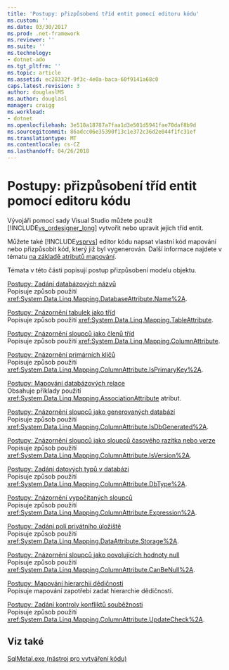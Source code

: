 ```yaml
---
title: 'Postupy: přizpůsobení tříd entit pomocí editoru kódu'
ms.custom: ''
ms.date: 03/30/2017
ms.prod: .net-framework
ms.reviewer: ''
ms.suite: ''
ms.technology:
- dotnet-ado
ms.tgt_pltfrm: ''
ms.topic: article
ms.assetid: ec28332f-9f3c-4e0a-baca-60f9141a68c0
caps.latest.revision: 3
author: douglaslMS
ms.author: douglasl
manager: craigg
ms.workload:
- dotnet
ms.openlocfilehash: 3e518a18787a7faa1d3e501d5941fae70daf8b9d
ms.sourcegitcommit: 86adcc06e35390f13c1e372c36d2e044f1fc31ef
ms.translationtype: MT
ms.contentlocale: cs-CZ
ms.lasthandoff: 04/26/2018
---
```

# <a name="how-to-customize-entity-classes-by-using-the-code-editor"></a>Postupy: přizpůsobení tříd entit pomocí editoru kódu
Vývojáři pomocí sady Visual Studio můžete použít [!INCLUDE[vs_ordesigner_long](../../../../../../includes/vs-ordesigner-long-md.md)] vytvořit nebo upravit jejich tříd entit.  
  
 Můžete také [!INCLUDE[vsprvs](../../../../../../includes/vsprvs-md.md)] editor kódu napsat vlastní kód mapování nebo přizpůsobit kód, který již byl vygenerován. Další informace najdete v tématu [na základě atributů mapování](../../../../../../docs/framework/data/adonet/sql/linq/attribute-based-mapping.md).  
  
 Témata v této části popisují postup přizpůsobení modelu objektu.  
  
 [Postupy: Zadání databázových názvů](../../../../../../docs/framework/data/adonet/sql/linq/how-to-specify-database-names.md)  
 Popisuje způsob použití <xref:System.Data.Linq.Mapping.DatabaseAttribute.Name%2A>.  
  
 [Postupy: Znázornění tabulek jako tříd](../../../../../../docs/framework/data/adonet/sql/linq/how-to-represent-tables-as-classes.md)  
 Popisuje způsob použití <xref:System.Data.Linq.Mapping.TableAttribute>.  
  
 [Postupy: Znázornění sloupců jako členů tříd](../../../../../../docs/framework/data/adonet/sql/linq/how-to-represent-columns-as-class-members.md)  
 Popisuje způsob použití <xref:System.Data.Linq.Mapping.ColumnAttribute>.  
  
 [Postupy: Znázornění primárních klíčů](../../../../../../docs/framework/data/adonet/sql/linq/how-to-represent-primary-keys.md)  
 Popisuje způsob použití <xref:System.Data.Linq.Mapping.ColumnAttribute.IsPrimaryKey%2A>.  
  
 [Postupy: Mapování databázových relace](../../../../../../docs/framework/data/adonet/sql/linq/how-to-map-database-relationships.md)  
 Obsahuje příklady použití <xref:System.Data.Linq.Mapping.AssociationAttribute> atribut.  
  
 [Postupy: Znázornění sloupců jako generovaných databází](../../../../../../docs/framework/data/adonet/sql/linq/how-to-represent-columns-as-database-generated.md)  
 Popisuje způsob použití <xref:System.Data.Linq.Mapping.ColumnAttribute.IsDbGenerated%2A>.  
  
 [Postupy: Znázornění sloupců jako sloupců časového razítka nebo verze ](../../../../../../docs/framework/data/adonet/sql/linq/how-to-represent-columns-as-timestamp-or-version-columns.md)  
 Popisuje způsob použití <xref:System.Data.Linq.Mapping.ColumnAttribute.IsVersion%2A>.  
  
 [Postupy: Zadání datových typů v databázi](../../../../../../docs/framework/data/adonet/sql/linq/how-to-specify-database-data-types.md)  
 Popisuje způsob použití <xref:System.Data.Linq.Mapping.ColumnAttribute.DbType%2A>.  
  
 [Postupy: Znázornění vypočítaných sloupců](../../../../../../docs/framework/data/adonet/sql/linq/how-to-represent-computed-columns.md)  
 Popisuje způsob použití <xref:System.Data.Linq.Mapping.ColumnAttribute.Expression%2A>.  
  
 [Postupy: Zadání polí privátního úložiště](../../../../../../docs/framework/data/adonet/sql/linq/how-to-specify-private-storage-fields.md)  
 Popisuje způsob použití <xref:System.Data.Linq.Mapping.DataAttribute.Storage%2A>.  
  
 [Postupy: Znázornění sloupců jako povolujících hodnoty null](../../../../../../docs/framework/data/adonet/sql/linq/how-to-represent-columns-as-allowing-null-values.md)  
 Popisuje způsob použití <xref:System.Data.Linq.Mapping.ColumnAttribute.CanBeNull%2A>.  
  
 [Postupy: Mapování hierarchií dědičnosti](../../../../../../docs/framework/data/adonet/sql/linq/how-to-map-inheritance-hierarchies.md)  
 Popisuje mapování zapotřebí zadat hierarchie dědičnosti.  
  
 [Postupy: Zadání kontroly konfliktů souběžnosti](../../../../../../docs/framework/data/adonet/sql/linq/how-to-specify-concurrency-conflict-checking.md)  
 Popisuje způsob použití <xref:System.Data.Linq.Mapping.ColumnAttribute.UpdateCheck%2A>.  
  
## <a name="see-also"></a>Viz také  
 [SqlMetal.exe (nástroj pro vytváření kódu)](../../../../../../docs/framework/tools/sqlmetal-exe-code-generation-tool.md)

